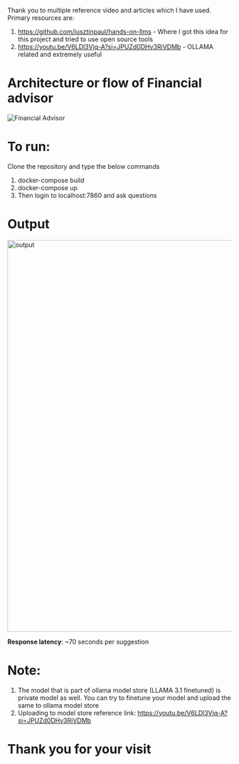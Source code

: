Thank you to multiple reference video and articles which I have used. Primary resources are:
1. https://github.com/iusztinpaul/hands-on-llms - Where I got this idea for this project and tried to use open source tools
2. https://youtu.be/V6LDl3Vjq-A?si=JPUZd0DHv3RiVDMb - OLLAMA related and extremely useful
   
# Architecture or flow of Financial advisor
![Financial Advisor](https://github.com/user-attachments/assets/c0d2a8f3-1668-4cc3-aded-74029d871a30)

# To run:
Clone the repository and type the below commands
1. docker-compose build
2. docker-compose up
3. Then login to localhost:7860 and ask questions

# Output
<img width="880" alt="output" src="https://github.com/user-attachments/assets/32e1bdd0-92d8-405f-b26f-d0f81190512e">


**Response latency**: ~70 seconds per suggestion

# Note: 
1. The model that is part of ollama model store (LLAMA 3.1 finetuned) is private model as well. You can try to finetune your model and upload the same to ollama model store
2. Uploading to model store reference link: https://youtu.be/V6LDl3Vjq-A?si=JPUZd0DHv3RiVDMb

# Thank you for your visit
